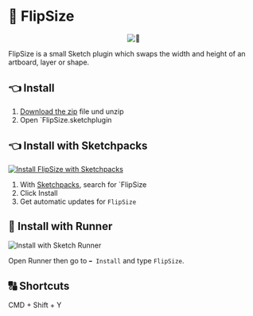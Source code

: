 # 🔁 FlipSize

<p align="center">
  <img src="https://i.imgur.com/KSp3rOe.gif" alt="🔁" title="🔁 Flip it!" />
</p>


FlipSize is a small Sketch plugin which swaps the width and height of an artboard, layer or shape.

## 👈 Install

1. [Download the zip](https://github.com/apertureless/sketch-flip-size/archive/master.zip) file und unzip
2. Open `FlipSize.sketchplugin

## 👈 Install with Sketchpacks

[![Install FlipSize with Sketchpacks](http://sketchpacks-com.s3.amazonaws.com/assets/badges/sketchpacks-badge-install.png "Install FlipSize with Sketchpacks")](https://sketchpacks.com/apertureles/sketch-flip-size/install)

1. With [Sketchpacks](https://sketchpacks.com/), search for `FlipSize
2. Click Install
3. Get automatic updates for `FlipSize`


## 🏃 Install with Runner

![Install with Sketch Runner](https://i.imgur.com/AWrVf5P.png)

Open Runner then go to `➡ Install` and type `FlipSize`.

## 🔠 Shortcuts

CMD + Shift + Y
